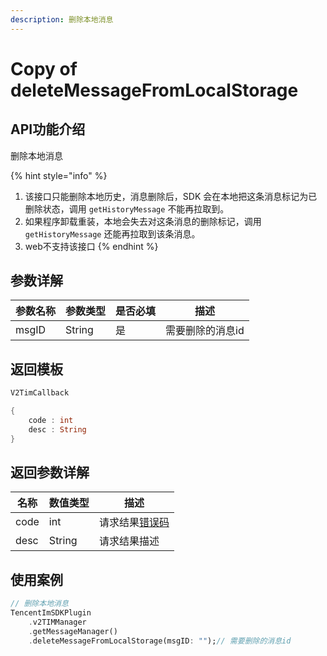 ```yaml
---
description: 删除本地消息
---
```


# Copy of deleteMessageFromLocalStorage

## API功能介绍

删除本地消息

{% hint style="info" %}
1. 该接口只能删除本地历史，消息删除后，SDK 会在本地把这条消息标记为已删除状态，调用 `getHistoryMessage` 不能再拉取到。
2. 如果程序卸载重装，本地会失去对这条消息的删除标记，调用 `getHistoryMessage` 还能再拉取到该条消息。
3. web不支持该接口
{% endhint %}

## 参数详解

| 参数名称  | 参数类型   | 是否必填 | 描述        |
| ----- | ------ | ---- | --------- |
| msgID | String | 是    | 需要删除的消息id |

## 返回模板

```dart
V2TimCallback

{
    code : int
    desc : String
}
```

## 返回参数详解

| 名称   | 数值类型   | 描述                                                             |
| ---- | ------ | -------------------------------------------------------------- |
| code | int    | 请求结果[错误码](https://cloud.tencent.com/document/product/269/1671) |
| desc | String | 请求结果描述                                                         |

## 使用案例  &#x20;

```dart
// 删除本地消息
TencentImSDKPlugin
    .v2TIMManager
    .getMessageManager()
    .deleteMessageFromLocalStorage(msgID: "");// 需要删除的消息id
```
